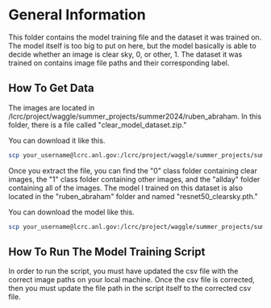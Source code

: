 # General Information
This folder contains the model training file and the dataset it was trained on. The model itself is too big to put on here, but the model basically is able to decide whether an image is clear sky, 0, or other, 1. The dataset it was trained on contains image file paths and their corresponding label. 

## How To Get Data
The images are located in /lcrc/project/waggle/summer_projects/summer2024/ruben_abraham. In this folder, there is a file called "clear_model_dataset.zip."

You can download it like this.
```sh
scp your_username@lcrc.anl.gov:/lcrc/project/waggle/summer_projects/summer2024/ruben_abraham/clear_model_dataset.zip /your/local/path/on/computer
```

Once you extract the file, you can find the "0" class folder containing clear images, the "1" class folder containing other images, and the "allday" folder containing all of the images. The model I trained on this dataset is also located in the "ruben_abraham" folder and named "resnet50_clearsky.pth."

You can download the model like this.
```sh
scp your_username@lcrc.anl.gov:/lcrc/project/waggle/summer_projects/summer2024/ruben_abraham/resnet50_clearsky.pth /your/local/path/on/computer
```
## How To Run The Model Training Script
In order to run the script, you must have updated the csv file with the correct image paths on your local machine. Once the csv file is corrected, then you must update the file path in the script itself to the corrected csv file. 



